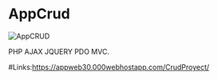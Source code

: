 # AppCrud

![AppCRUD](https://i.postimg.cc/QtNZhYLQ/imgCRUD.png)


PHP AJAX JQUERY PDO MVC.

#Links:https://appweb30.000webhostapp.com/CrudProyect/
